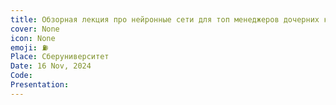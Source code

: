 ```yaml
---
title: Обзорная лекция про нейронные сети для топ менеджеров дочерних компаний Газпром
cover: None
icon: None
emoji: ⛽
Place: Сберуниверситет
Date: 16 Nov, 2024
Code: 
Presentation: 
---
```


